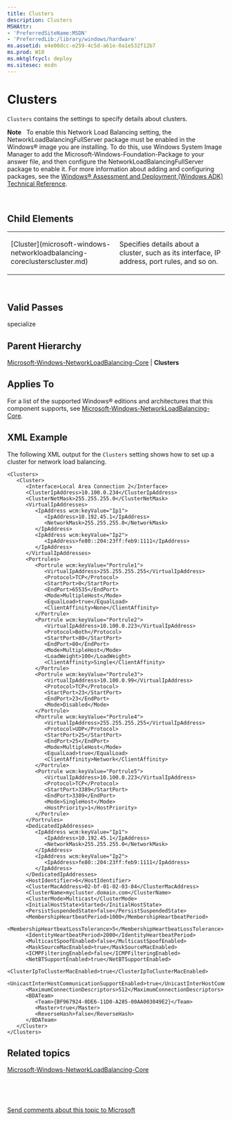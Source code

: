 ```yaml
---
title: Clusters
description: Clusters
MSHAttr:
- 'PreferredSiteName:MSDN'
- 'PreferredLib:/library/windows/hardware'
ms.assetid: e4e00dcc-e259-4c5d-a61e-0a1e532f12b7
ms.prod: W10
ms.mktglfcycl: deploy
ms.sitesec: msdn
---
```


# Clusters


`Clusters` contains the settings to specify details about clusters.

**Note**  
To enable this Network Load Balancing setting, the NetworkLoadBalancingFullServer package must be enabled in the Windows® image you are installing. To do this, use Windows System Image Manager to add the Microsoft-Windows-Foundation-Package to your answer file, and then configure the NetworkLoadBalancingFullServer package to enable it. For more information about adding and configuring packages, see the [Windows® Assessment and Deployment (Windows ADK) Technical Reference](http://go.microsoft.com/fwlink/?LinkId=206587).

 

## Child Elements


<table>
<colgroup>
<col width="50%" />
<col width="50%" />
</colgroup>
<tbody>
<tr class="odd">
<td><p>[Cluster](microsoft-windows-networkloadbalancing-coreclusterscluster.md)</p></td>
<td><p>Specifies details about a cluster, such as its interface, IP address, port rules, and so on.</p></td>
</tr>
</tbody>
</table>

 

## Valid Passes


specialize

## Parent Hierarchy


[Microsoft-Windows-NetworkLoadBalancing-Core](microsoft-windows-networkloadbalancing-core-win7-microsoft-windows-networkloadbalancing-core.md) | **Clusters**

## Applies To


For a list of the supported Windows® editions and architectures that this component supports, see [Microsoft-Windows-NetworkLoadBalancing-Core](microsoft-windows-networkloadbalancing-core-win7-microsoft-windows-networkloadbalancing-core.md).

## XML Example


The following XML output for the `Clusters` setting shows how to set up a cluster for network load balancing.

``` syntax
<Clusters>
   <Cluster>
      <Interface>Local Area Connection 2</Interface>
      <ClusterIpAddress>10.100.0.234</ClusterIpAddress>
      <ClusterNetMask>255.255.255.0</ClusterNetMask>
      <VirtualIpAddresses>
         <IpAddress wcm:keyValue="Ip1">
            <IpAddress>10.192.45.1</IpAddress>
            <NetworkMask>255.255.255.0</NetworkMask>
         </IpAddress>
         <IpAddress wcm:keyValue="Ip2">
            <IpAddress>fe80::204:23ff:feb9:1111</IpAddress>
         </IpAddress>
      </VirtualIpAddresses>
      <Portrules>
         <Portrule wcm:keyValue="Portrule1">
            <VirtualIpAddress>255.255.255.255</VirtualIpAddress>
            <Protocol>TCP</Protocol>
            <StartPort>0</StartPort>
            <EndPort>65535</EndPort>
            <Mode>MultipleHost</Mode>
            <EqualLoad>true</EqualLoad>
            <ClientAffinity>None</ClientAffinity>
         </Portrule>
         <Portrule wcm:keyValue="Portrule2">
            <VirtualIpAddress>10.100.0.223</VirtualIpAddress>
            <Protocol>Both</Protocol>
            <StartPort>80</StartPort>
            <EndPort>80</EndPort>
            <Mode>MultipleHost</Mode>
            <LoadWeight>100</LoadWeight>
            <ClientAffinity>Single</ClientAffinity>
         </Portrule>
         <Portrule wcm:keyValue="Portrule3">
            <VirtualIpAddress>10.100.0.99</VirtualIpAddress>
            <Protocol>TCP</Protocol>
            <StartPort>23</StartPort>
            <EndPort>23</EndPort>
            <Mode>Disabled</Mode>
         </Portrule>
         <Portrule wcm:keyValue="Portrule4">
            <VirtualIpAddress>255.255.255.255</VirtualIpAddress>
            <Protocol>UDP</Protocol>
            <StartPort>25</StartPort>
            <EndPort>25</EndPort>
            <Mode>MultipleHost</Mode>
            <EqualLoad>true</EqualLoad>
            <ClientAffinity>Network</ClientAffinity>
         </Portrule>
         <Portrule wcm:keyValue="Portrule5">
            <VirtualIpAddress>10.100.0.223</VirtualIpAddress>
            <Protocol>TCP</Protocol>
            <StartPort>3389</StartPort>
            <EndPort>3389</EndPort>
            <Mode>SingleHost</Mode>
            <HostPriority>1</HostPriority>
         </Portrule>
      </Portrules>
      <DedicatedIpAddresses>
         <IpAddress wcm:keyValue="Ip1">
            <IpAddress>10.192.45.1</IpAddress>
            <NetworkMask>255.255.255.0</NetworkMask>
         </IpAddress>
         <IpAddress wcm:keyValue="Ip2">
            <IpAddress>fe80::204:23ff:feb9:1111</IpAddress>
         </IpAddress>
      </DedicatedIpAddresses>
      <HostIdentifier>6</HostIdentifier>
      <ClusterMacAddress>02-bf-01-02-03-04</ClusterMacAddress>
      <ClusterName>mycluster.domain.com</ClusterName>
      <ClusterMode>Multicast</ClusterMode>
      <InitialHostState>Started</InitialHostState>
      <PersistSuspendedState>false</PersistSuspendedState>
      <MembershipHeartbeatPeriod>1000</MembershipHeartbeatPeriod>
      <MembershipHeartbeatLossTolerance>5</MembershipHeartbeatLossTolerance>
      <IdentityHeartbeatPeriod>2000</IdentityHeartbeatPeriod>
      <MulticastSpoofEnabled>false</MulticastSpoofEnabled>
      <MaskSourceMacEnabled>true</MaskSourceMacEnabled>
      <ICMPFilteringEnabled>false</ICMPFilteringEnabled>
      <NetBTSupportEnabled>true</NetBTSupportEnabled>
      <ClusterIpToClusterMacEnabled>true</ClusterIpToClusterMacEnabled>
      <UnicastInterHostCommunicationSupportEnabled>true</UnicastInterHostCommunicationSupportEnabled>
      <MaximumConnectionDescriptors>512</MaximumConnectionDescriptors>
      <BDATeam>
         <Team>{BF967924-0DE6-11D0-A285-00AA003049E2}</Team>
         <Master>true</Master>
         <ReverseHash>false</ReverseHash>
      </BDATeam>
   </Cluster>
</Clusters>
```

## Related topics


[Microsoft-Windows-NetworkLoadBalancing-Core](microsoft-windows-networkloadbalancing-core-win7-microsoft-windows-networkloadbalancing-core.md)

 

 

[Send comments about this topic to Microsoft](mailto:wsddocfb@microsoft.com?subject=Documentation%20feedback%20%5Bp_unattend\p_unattend%5D:%20Clusters%20%20RELEASE:%20%2810/3/2016%29&body=%0A%0APRIVACY%20STATEMENT%0A%0AWe%20use%20your%20feedback%20to%20improve%20the%20documentation.%20We%20don't%20use%20your%20email%20address%20for%20any%20other%20purpose,%20and%20we'll%20remove%20your%20email%20address%20from%20our%20system%20after%20the%20issue%20that%20you're%20reporting%20is%20fixed.%20While%20we're%20working%20to%20fix%20this%20issue,%20we%20might%20send%20you%20an%20email%20message%20to%20ask%20for%20more%20info.%20Later,%20we%20might%20also%20send%20you%20an%20email%20message%20to%20let%20you%20know%20that%20we've%20addressed%20your%20feedback.%0A%0AFor%20more%20info%20about%20Microsoft's%20privacy%20policy,%20see%20http://privacy.microsoft.com/default.aspx. "Send comments about this topic to Microsoft")





